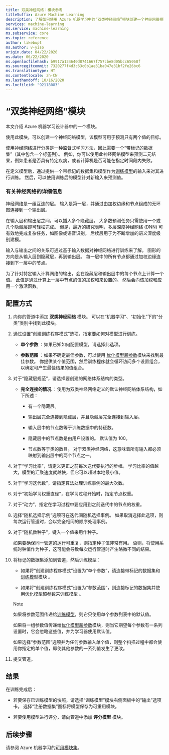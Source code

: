 ```yaml
---
title: 双类神经网络：模块参考
titleSuffix: Azure Machine Learning
description: 了解如何使用 Azure 机器学习中的“双类神经网络”模块创建一个神经网络模型，该模型可用于预测只有两个值的目标。
services: machine-learning
ms.service: machine-learning
ms.subservice: core
ms.topic: reference
author: likebupt
ms.author: v-yiso
origin.date: 04/22/2020
ms.date: 06/22/2020
ms.openlocfilehash: b9917a134640d8741667f757cbe8d05bcc65068f
ms.sourcegitcommit: 7320277f4d3c63c0b1ae31ba047e31bf2fe26bc6
ms.translationtype: HT
ms.contentlocale: zh-CN
ms.lasthandoff: 10/16/2020
ms.locfileid: "92118083"
---
```

# <a name="two-class-neural-network-module"></a>“双类神经网络”模块

本文介绍 Azure 机器学习设计器中的一个模块。

使用此模块，可以创建一个神经网络模型，该模型可用于预测只有两个值的目标。

使用神经网络进行分类是一种监督式学习方法，因此需要一个“带标记的数据集”（其中包含一个标签列）。 例如，你可以使用此神经网络模型来预测二元结果，例如患者是否具有特定疾病，或者计算机是否可能在指定时间段内失败。  

在定义模型后，通过提供一个带标记的数据集和模型作为[训练模型](./train-model.md)的输入来对其进行训练。 然后，可以使用训练后的模型针对新输入来预测值。

### <a name="more-about-neural-networks"></a>有关神经网络的详细信息

神经网络是一组互连的层。 输入是第一层，并通过由加权边缘和节点组成的无环图连接到一个输出层。

在输入层和输出层之间，可以插入多个隐藏层。 大多数预测任务只需使用一个或几个隐藏层即可轻松完成。 但是，最近的研究表明，多层深度神经网络 (DNN) 可有效地完成复杂任务，如图像或语音识别。 后续层用于为不断增加的语义深度级别建模。

输入与输出之间的关系可通过基于输入数据对神经网络进行训练来了解。 图形的方向是从输入层到隐藏层，再到输出层。 每一层中的所有节点都通过加权边缘连接到下一层中的节点。

为了针对特定输入计算网络的输出，会在隐藏层和输出层中的每个节点上计算一个值。 此值是通过计算上一层中节点的值的加权和来设置的。 然后会向该加权和应用一个激活函数。
  
## <a name="how-to-configure"></a>配置方式

1.  向你的管道中添加 **双类神经网络** 模块。 可以在“机器学习”、“初始化”下的“分类”类别中找到此模块。  
  
2.  通过设置“创建训练程序模式”选项，指定要如何对模型进行训练。  
  
    -   **单个参数** ：如果已知如何配置模型，请选择此选项。

    -   **参数范围** ：如果不确定最佳参数，可以使用 [优化模型超参数](tune-model-hyperparameters.md)模块来找到最佳参数。 你提供某个值范围，然后训练程序就会循环访问多个设置组合，以确定可产生最佳结果的值组合。  

3.  对于“隐藏层规范”，请选择要创建的网络体系结构的类型。  
  
    -   **完全连接的情况** ：使用为双类神经网络定义的默认神经网络体系结构，如下所述：
  
        -   有一个隐藏层。
  
        -   输出层完全连接到隐藏层，并且隐藏层完全连接到输入层。
  
        -   输入层中的节点数等于训练数据中的特征数。
  
        -   隐藏层中的节点数是由用户设置的。 默认值为 100。
  
        -   节点数等于类的数目。 对于双类神经网络，这意味着所有输入都必须映射到输出层中的两个节点之一。

5.  对于“学习比率”，请定义更正之前每次迭代要执行的步幅。 学习比率的值越大，模型的汇聚速度就越快，但它可以超过本地最小值。

6.  对于“学习迭代数”，请指定算法处理训练事例的最大次数。

7.  对于“初始学习权重直径”，在学习过程开始时，指定节点权重。

8.  对于“动力”，指定在学习过程中要应用到之前迭代中的节点的权重。  

10. 选择“随机选择示例”选项可在迭代间随机选择事例。 如果取消选择此选项，则每次运行管道时，会以完全相同的顺序处理事例。
  
11. 对于“随机数种子”，键入一个值来用作种子。
  
     如果要确保同一管道的运行可重复，则指定种子值非常有用。  否则，将使用系统时钟值作为种子，这可能会导致每次运行管道时产生略微不同的结果。
  
13. 将标记的数据集添加到管道，然后训练模型：

    + 如果将“创建训练程序模式”设置为“单个参数”，请连接带标记的数据集和[训练模型](train-model.md)模块 。  
  
    + 如果将“创建训练程序模式”设置为“参数范围”，则连接标记的数据集并使用[优化模型超参数](tune-model-hyperparameters.md)来训练模型 。  
  
    > [!NOTE]
    > 
    > 如果将参数范围传递给[训练模型](train-model.md)，则它只使用单个参数列表中的默认值。  
    > 
    > 如果将一组参数值传递给[优化模型超参数](tune-model-hyperparameters.md)模块，则当它期望每个参数有一系列设置时，它会忽略这些值，并为学习器使用默认值。  
    > 
    > 如果选择“参数范围”选项并为任何参数输入单个值，则整个扫描过程中都会使用你指定的单个值，即使其他参数的一系列值发生了更改。  
  
14. 提交管道。

## <a name="results"></a>结果

在训练完成后：

+ 若要保存已训练模型的快照，请选择“训练模型”模块右侧面板中的“输出”选项卡。 选择“注册数据集”图标将模型保存为可重用模块。

+ 若要使用模型进行评分，请向管道中添加 **评分模型** 模块。


## <a name="next-steps"></a>后续步骤

请参阅 Azure 机器学习的[可用模块集](module-reference.md)。 
